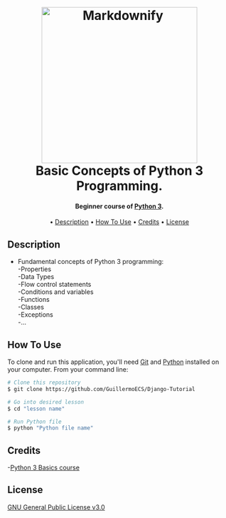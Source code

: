 
<h1 align="center">
  <br>
  <a href="https://www.python.org/"><img src="http://pngimage.net/wp-content/uploads/2018/06/python-png-6.png" alt="Markdownify" width="350"></a>
  <br>
  Basic Concepts of Python 3 Programming.
  <br>
</h1>

<h4 align="center">Beginner course  of <a href="https://www.python.org/" target="_blank">Python 3</a>.</h4>

<p align="center">•
  <a href="#description">Description</a> •
  <a href="#how-to-use">How To Use</a> •
  <a href="#credits">Credits</a> •
  <a href="#license">License</a>
</p>


## Description

* Fundamental concepts of Python 3 programming:<br>
  -Properties<br>
  -Data Types<br>
  -Flow control statements<br>
  -Conditions and variables<br>
  -Functions<br>
  -Classes<br>
  -Exceptions<br>
  -...


## How To Use

To clone and run this application, you'll need [Git](https://git-scm.com) and [Python](https://www.python.org/) installed on your computer. From your command line:

```bash
# Clone this repository
$ git clone https://github.com/GuillermoECS/Django-Tutorial

# Go into desired lesson
$ cd "lesson name"

# Run Python file
$ python "Python file name"
```

## Credits


-[Python 3 Basics course](http://codigofacilito.com/videos/tutorial_python_introduccion_al_lenguaje_de_programacion)


## License

[GNU General Public License v3.0](https://github.com/GuillermoECS/Python3_Basics_Course/blob/master/LICENSE)
